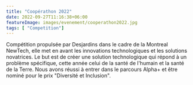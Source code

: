 ```yaml
---
title: "Coopérathon 2022"
date: 2022-09-27T11:16:38+06:00
featureImage: images/evenement/cooperathon2022.jpg
tags: [ "Competition"]
---
```


Compétition propulsée par Desjardins dans le cadre de la Montreal NewTech, elle met en avant les innovations
technologiques et les solutions novatrices. Le but est de créer une solution technologique qui répond à un problème
spécifique, cette année celui de la santé de l'humain et la santé de la Terre. 
Nous avons réussi à entrer dans le parcours Alpha+ et être nominé pour le prix "Diversité et Inclusion".